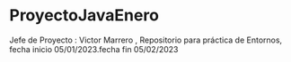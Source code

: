 # ProyectoJavaEnero
Jefe de Proyecto : Victor Marrero , Repositorio para práctica de Entornos, fecha inicio 05/01/2023.fecha fin 05/02/2023
